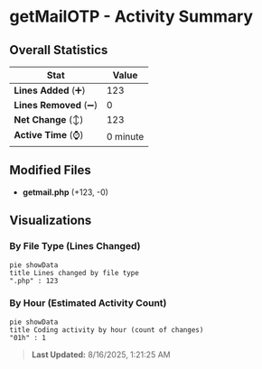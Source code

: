 # getMailOTP - Activity Summary 

## Overall Statistics

| Stat                   | Value                                                             |
| ---------------------- | ----------------------------------------------------------------- |
| **Lines Added** (➕)   | 123                                          |
| **Lines Removed** (➖) | 0                                        |
| **Net Change** (↕)    | 123                |
| **Active Time** (⌚)   | 0 minute |


## Modified Files
- **getmail.php** (+123, -0)

## Visualizations

### By File Type (Lines Changed)

```mermaid
pie showData
title Lines changed by file type
".php" : 123
```

### By Hour (Estimated Activity Count)

```mermaid
pie showData
title Coding activity by hour (count of changes)
"01h" : 1
```


> **Last Updated:** 8/16/2025, 1:21:25 AM